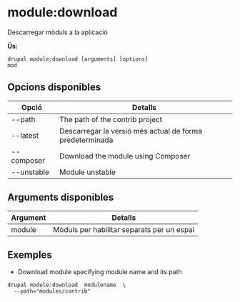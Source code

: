 # module:download
Descarregar mòduls a la aplicació

**Ús:**
```
drupal module:download [arguments] [options]
mod
```

## Opcions disponibles
Opció | Detalls
-------|-------------
--path | The path of the contrib project
--latest | Descarregar la versió més actual de forma predeterminada
--composer | Download the module using Composer
--unstable | Module unstable

## Arguments disponibles
Argument | Detalls
---------|-------------
module | Mòduls per habilitar separats per un espai

## Exemples
* Download module specifying module name and its path
```
drupal module:download  modulename  \
  --path="modules/contrib"
```
